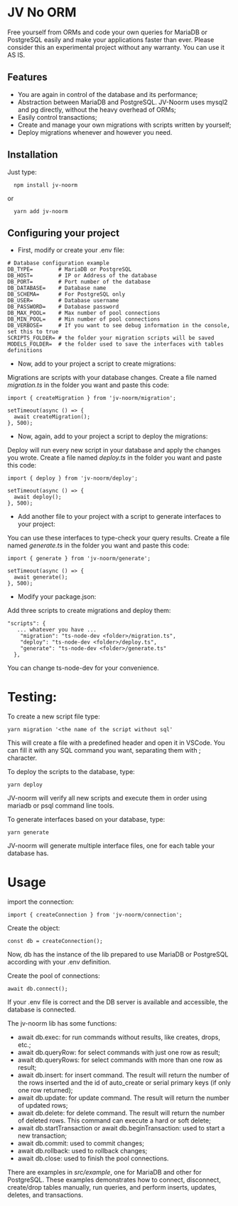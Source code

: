 # JV No ORM

Free yourself from ORMs and code your own queries for MariaDB or PostgreSQL easily and make your applications faster than ever.
Please consider this an experimental project without any warranty. You can use it AS IS.

## Features

- You are again in control of the database and its performance;
- Abstraction between MariaDB and PostgreSQL. JV-Noorm uses mysql2 and pg directly, without the heavy overhead of ORMs;
- Easily control transactions;
- Create and manage your own migrations with scripts written by yourself;
- Deploy migrations whenever and however you need.

## Installation

Just type:

```
  npm install jv-noorm
```

or

```
  yarn add jv-noorm
```

## Configuring your project

- First, modify or create your .env file:

```
# Database configuration example
DB_TYPE=        # MariaDB or PostgreSQL
DB_HOST=        # IP or Address of the database
DB_PORT=        # Port number of the database
DB_DATABASE=    # Database name
DB_SCHEMA=      # For PostgreSQL only
DB_USER=        # Database username
DB_PASSWORD=    # Database password
DB_MAX_POOL=    # Max number of pool connections
DB_MIN_POOL=    # Min number of pool connections
DB_VERBOSE=     # If you want to see debug information in the console, set this to true
SCRIPTS_FOLDER= # the folder your migration scripts will be saved
MODELS_FOLDER=  # the folder used to save the interfaces with tables definitions
```

- Now, add to your project a script to create migrations:

Migrations are scripts with your database changes.
Create a file named _migration.ts_ in the folder you want and paste this code:

```
import { createMigration } from 'jv-noorm/migration';

setTimeout(async () => {
  await createMigration();
}, 500);
```

- Now, again, add to your project a script to deploy the migrations:

Deploy will run every new script in your database and apply the changes you wrote.
Create a file named _deploy.ts_ in the folder you want and paste this code:

```
import { deploy } from 'jv-noorm/deploy';

setTimeout(async () => {
  await deploy();
}, 500);
```

- Add another file to your project with a script to generate interfaces to your project:

You can use these interfaces to type-check your query results.
Create a file named _generate.ts_ in the folder you want and paste this code:

```
import { generate } from 'jv-noorm/generate';

setTimeout(async () => {
  await generate();
}, 500);
```

- Modify your package.json:

Add three scripts to create migrations and deploy them:

```
"scripts": {
   ... whatever you have ...
    "migration": "ts-node-dev <folder>/migration.ts",
    "deploy": "ts-node-dev <folder>/deploy.ts",
    "generate": "ts-node-dev <folder>/generate.ts"
  },
```

You can change ts-node-dev for your convenience.

# Testing:

To create a new script file type:

```
yarn migration '<the name of the script without sql'
```

This will create a file with a predefined header and open it in VSCode. You can fill it with any SQL command you want, separating them with ; character.

To deploy the scripts to the database, type:

```
yarn deploy
```

JV-noorm will verify all new scripts and execute them in order using mariadb or psql command line tools.

To generate interfaces based on your database, type:

```
yarn generate
```

JV-noorm will generate multiple interface files, one for each table your database has.

# Usage

import the connection:

```
import { createConnection } from 'jv-noorm/connection';
```

Create the object:

```
const db = createConnection();
```

Now, db has the instance of the lib prepared to use MariaDB or PostgreSQL according with your .env definition.

Create the pool of connections:

```
await db.connect();
```

If your .env file is correct and the DB server is available and accessible, the database is connected.

The jv-noorm lib has some functions:

- await db.exec: for run commands without results, like creates, drops, etc.;
- await db.queryRow: for select commands with just one row as result;
- await db.queryRows: for select commands with more than one row as result;
- await db.insert: for insert command. The result will return the number of the rows inserted and the id of auto_create or serial primary keys (if only one row returned);
- await db.update: for update command. The result will return the number of updated rows;
- await db.delete: for delete command. The result will return the number of deleted rows. This command can execute a hard or soft delete;
- await db.startTransaction or await db.beginTransaction: used to start a new transaction;
- await db.commit: used to commit changes;
- await db.rollback: used to rollback changes;
- await db.close: used to finish the pool connections.

There are examples in _src/example_, one for MariaDB and other for PostgreSQL. These examples demonstrates how to connect, disconnect, create/drop tables manually, run queries, and perform inserts, updates, deletes, and transactions.
